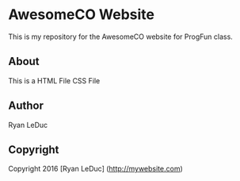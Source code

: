 # AwesomeCO Website
This is my repository for the AwesomeCO website for ProgFun class.

## About

This is a
HTML File
CSS File

## Author

Ryan LeDuc

## Copyright

Copyright 2016 [Ryan LeDuc] (http://mywebsite.com)
